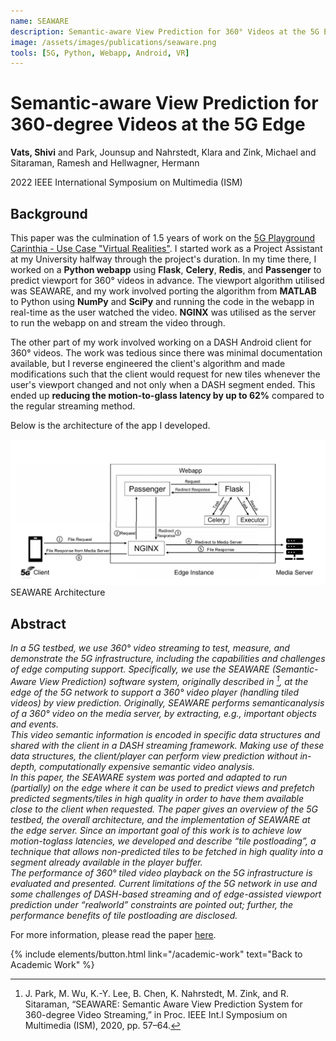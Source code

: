 ```yaml
---
name: SEAWARE
description: Semantic-aware View Prediction for 360° Videos at the 5G Edge. <em>IEEE ISM 2022.</em>
image: /assets/images/publications/seaware.png
tools: [5G, Python, Webapp, Android, VR]
---
```


<div>
<h1> Semantic-aware View Prediction for 360-degree Videos at the 5G Edge </h1>
<p class="h5"> <strong>Vats, Shivi</strong> and Park, Jounsup and Nahrstedt, Klara and Zink, Michael and Sitaraman, Ramesh and Hellwagner, Hermann </p>
<p class="h5"> 2022 IEEE International Symposium on Multimedia (ISM) </p>
</div>

## Background

This paper was the culmination of 1.5 years of work on the [5G Playground Carinthia - Use Case "Virtual Realities"](https://5gplayground.at/en/use-cases/). I started work as a Project Assistant at my University halfway through the project's duration. In my time there, I worked on a **Python webapp** using **Flask**, **Celery**, **Redis**, and **Passenger** to predict viewport for 360° videos in advance. The viewport algorithm utilised was SEAWARE, and my work involved porting the algorithm from **MATLAB** to Python using **NumPy** and **SciPy** and running the code in the webapp in real-time as the user watched the video. **NGINX** was utilised as the server to run the webapp on and stream the video through.

The other part of my work involved working on a DASH Android client for 360° videos. The work was tedious since there was minimal documentation available, but I reverse engineered the client's algorithm and made modifications such that the client would request for new tiles whenever the user's viewport changed and not only when a DASH segment ended. This ended up **reducing the motion-to-glass latency by up to 62%** compared to the regular streaming method.

Below is the architecture of the app I developed.

<div>
<img src="/assets/images/publications/seaware.png" class="img-fluid" alt="SEAWARE Architecture"/>
</div>
<div class="text-center">
    SEAWARE Architecture
</div>

## Abstract

*In a 5G testbed, we use 360° video streaming to test, measure, and demonstrate the 5G infrastructure, including the capabilities and challenges of edge computing support. Specifically, we use the SEAWARE (Semantic-Aware View Prediction) software system, originally described in [^1], at the edge of the 5G network to support a 360° video player (handling tiled videos) by view prediction. Originally, SEAWARE performs semanticanalysis of a 360° video on the media server, by extracting, e.g., important objects and events.*     
*This video semantic information is encoded in specific data structures and shared with the client in a DASH streaming framework. Making use of these data structures, the client/player can perform view prediction without in-depth, computationally expensive semantic video analysis.*    
*In this paper, the SEAWARE system was ported and adapted to run (partially) on the edge where it can be used to predict views and prefetch predicted segments/tiles in high quality in order to have them available close to the client when requested. The paper gives an overview of the 5G testbed, the overall architecture, and the implementation of SEAWARE at the edge server. Since an important goal of this work is to achieve low motion-toglass latencies, we developed and describe “tile postloading”, a technique that allows non-predicted tiles to be fetched in high quality into a segment already available in the player buffer.*     
*The performance of 360° tiled video playback on the 5G infrastructure is evaluated and presented. Current limitations of the 5G network in use and some challenges of DASH-based streaming and of edge-assisted viewport prediction under “realworld” constraints are pointed out; further, the performance benefits of tile postloading are disclosed.*

For more information, please read the paper [here](https://ieeexplore.ieee.org/abstract/document/10019680/).

[^1]: J. Park, M. Wu, K.-Y. Lee, B. Chen, K. Nahrstedt, M. Zink, and R. Sitaraman, “SEAWARE: Semantic Aware View Prediction System for 360-degree Video Streaming,” in Proc. IEEE Int.l Symposium on Multimedia (ISM), 2020, pp. 57–64.


<p class="text-center">
{% include elements/button.html link="/academic-work" text="Back to Academic Work" %}
</p>